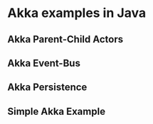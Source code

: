 Akka examples in Java
==============


Akka Parent-Child Actors
------------------

Akka Event-Bus
------------------

Akka Persistence
------------------

Simple Akka Example
------------------

